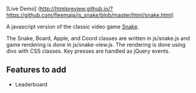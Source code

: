 [Live Demo]
(http://htmlpreview.github.io/?https://github.com/fleemaja/js_snake/blob/master/html/snake.html)


A javascript version of the classic video game [Snake](http://en.wikipedia.org/wiki/Snake_(video_game)).

The Snake, Board, Apple, and Coord classes are written in js/snake.js and game rendering is done in js/snake-view.js. The rendering is done using divs with CSS classes. Key presses are handled as jQuery events.


## Features to add
+ Leaderboard
